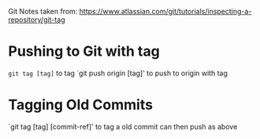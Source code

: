 Git Notes taken from: https://www.atlassian.com/git/tutorials/inspecting-a-repository/git-tag
# Pushing to Git with tag
`git tag [tag]` to tag
`git push origin [tag]' to push to origin with tag

# Tagging Old Commits
`git tag [tag] [commit-ref]' to tag a old commit
can then push as above